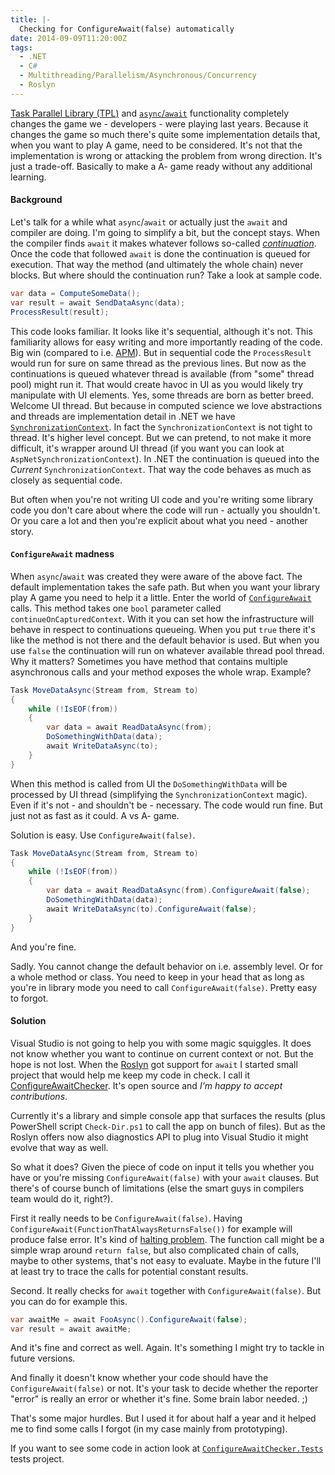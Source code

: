 ```yaml
---
title: |-
  Checking for ConfigureAwait(false) automatically
date: 2014-09-09T11:20:00Z
tags:
  - .NET
  - C#
  - Multithreading/Parallelism/Asynchronous/Concurrency
  - Roslyn
---
```

[Task Parallel Library (TPL)][1] and [`async`/`await`][2] functionality completely changes the game we - developers - were playing last years. Because it changes the game so much there's quite some implementation details that, when you want to play A game, need to be considered. It's not that the implementation is wrong or attacking the problem from wrong direction. It's just a trade-off. Basically to make a A- game ready without any additional learning.    

<!-- excerpt -->

#### Background

Let's talk for a while what `async`/`await` or actually just the `await` and compiler are doing. I'm going to simplify a bit, but the concept stays. When the compiler finds `await` it makes whatever follows so-called [_continuation_][3]. Once the code that followed `await` is done the continuation is queued for execution. That way the method (and ultimately the whole chain) never blocks. But where should the continuation run? Take a look at sample code. 

```csharp
var data = ComputeSomeData();
var result = await SendDataAsync(data);
ProcessResult(result);
```  

This code looks familiar. It looks like it's sequential, although it's not. This familiarity allows for easy writing and more importantly reading of the code. Big win (compared to i.e. [APM][4]). But in sequential code the `ProcessResult` would run for sure on same thread as the previous lines. But now as the continuations is queued whatever thread is available (from "some" thread pool) might run it. That would create havoc in UI as you would likely try manipulate with UI elements. Yes, some threads are born as better breed. Welcome UI thread. But because in computed science we love abstractions and threads are implementation detail in .NET we have [`SynchronizationContext`][5]. In fact the `SynchronizationContext` is not tight to thread. It's higher level concept. But we can pretend, to not make it more difficult, it's wrapper around UI thread (if you want you can look at `AspNetSynchronizationContext`). In .NET the continuation is queued into the _Current_ `SynchronizationContext`. That way the code behaves as much as closely as sequential code.

But often when you're not writing UI code and you're writing some library code you don't care about where the code will run - actually you shouldn't. Or you care a lot and then you're explicit about what you need - another story.     

#### `ConfigureAwait` madness

When `async`/`await` was created they were aware of the above fact. The default implementation takes the safe path. But when you want your library play A game you need to help it a little. Enter the world of [`ConfigureAwait`][6] calls. This method takes one `bool` parameter called `continueOnCapturedContext`. With it you can set how the infrastructure will behave in respect to continuations queueing. When you put `true` there it's like the method is not there and the default behavior is used. But when you use `false` the continuation will run on whatever available thread pool thread. Why it matters? Sometimes you have method that contains multiple asynchronous calls and your method exposes the whole wrap. Example?

```csharp
Task MoveDataAsync(Stream from, Stream to)
{
	while (!IsEOF(from))
	{
		var data = await ReadDataAsync(from);
		DoSomethingWithData(data);
		await WriteDataAsync(to);
	}
}
```

When this method is called from UI the `DoSomethingWithData` will be processed by UI thread (simplifying the `SynchronizationContext` magic). Even if it's not - and shouldn't be - necessary. The code would run fine. But just not as fast as it could. A vs A- game.

Solution is easy. Use `ConfigureAwait(false)`.

```csharp
Task MoveDataAsync(Stream from, Stream to)
{
	while (!IsEOF(from))
	{
		var data = await ReadDataAsync(from).ConfigureAwait(false);
		DoSomethingWithData(data);
		await WriteDataAsync(to).ConfigureAwait(false);
	}
}
``` 

And you're fine. 

Sadly. You cannot change the default behavior on i.e. assembly level. Or for a whole method or class. You need to keep in your head that as long as you're in library mode you need to call `ConfigureAwait(false)`. Pretty easy to forgot.

#### Solution

Visual Studio is not going to help you with some magic squiggles. It does not know whether you want to continue on current context or not. But the hope is not lost. When the [Roslyn][7] got support for `await` I started small project that would help me keep my code in check. I call it [ConfigureAwaitChecker][8]. It's open source and _I'm happy to accept contributions_.

Currently it's a library and simple console app that surfaces the results (plus PowerShell script `Check-Dir.ps1` to call the app on bunch of files). But as the Roslyn offers now also diagnostics API to plug into Visual Studio it might evolve that way as well.

So what it does? Given the piece of code on input it tells you whether you have or you're missing `ConfigureAwait(false)` with your `await` clauses. But there's of course bunch of limitations (else the smart guys in compilers team would do it, right?). 

First it really needs to be `ConfigureAwait(false)`. Having `ConfigureAwait(FunctionThatAlwaysReturnsFalse())` for example will produce false error. It's kind of [halting problem][9]. The function call might be a simple wrap around `return false`, but also complicated chain of calls, maybe to other systems, that's not easy to evaluate. Maybe in the future I'll at least try to trace the calls for potential constant results.

Second. It really checks for `await` together with `ConfigureAwait(false)`. But you can do for example this.

```csharp
var awaitMe = await FooAsync().ConfigureAwait(false);
var result = await awaitMe;
```

And it's fine and correct as well. Again. It's something I might try to tackle in future versions.

And finally it doesn't know whether your code should have the `ConfigureAwait(false)` or not. It's your task to decide whether the reporter "error" is really an error or whether it's fine. Some brain labor needed. ;)  

That's some major hurdles. But I used it for about half a year and it helped me to find some calls I forgot (in my case mainly from prototyping).

If you want to see some code in action look at [`ConfigureAwaitChecker.Tests`][10] tests project.

[1]: http://msdn.microsoft.com/en-us/library/dd460717(v=vs.110).aspx
[2]: http://msdn.microsoft.com/en-us/library/hh156528.aspx
[3]: http://en.wikipedia.org/wiki/Continuation
[4]: http://msdn.microsoft.com/en-us/library/ms228963(v=vs.110).aspx
[5]: http://msdn.microsoft.com/en-us/library/system.threading.synchronizationcontext(v=vs.110).aspx
[6]: http://msdn.microsoft.com/en-us/library/system.threading.tasks.task.configureawait(v=vs.110).aspx
[7]: http://msdn.microsoft.com/en-us/vstudio/roslyn.aspx
[8]: http://github.com/cincuranet/ConfigureAwaitChecker
[9]: http://en.wikipedia.org/wiki/Halting_problem   
[10]: http://github.com/cincuranet/ConfigureAwaitChecker/tree/master/ConfigureAwaitChecker.Tests